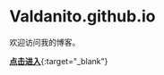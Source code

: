 Valdanito.github.io
===================

欢迎访问我的博客。

__[点击进入](https://valdanitooooo.github.io "welcome to my page!")__{:target="_blank"}
